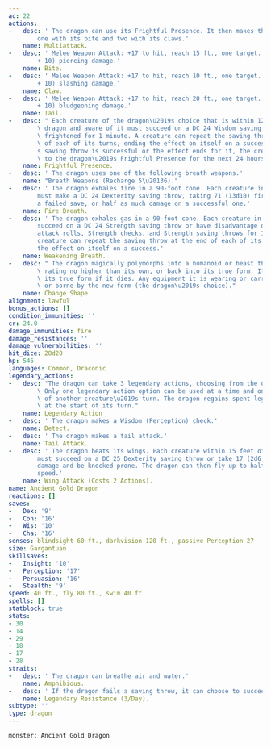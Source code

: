 ```yaml
---
ac: 22
actions:
-   desc: ' The dragon can use its Frightful Presence. It then makes three attacks:
        one with its bite and two with its claws.'
    name: Multiattack.
-   desc: ' Melee Weapon Attack: +17 to hit, reach 15 ft., one target. Hit: 21 (2d10
        + 10) piercing damage.'
    name: Bite.
-   desc: ' Melee Weapon Attack: +17 to hit, reach 10 ft., one target. Hit: 17 (2d6
        + 10) slashing damage.'
    name: Claw.
-   desc: ' Melee Weapon Attack: +17 to hit, reach 20 ft., one target. Hit: 19 (2d8
        + 10) bludgeoning damage.'
    name: Tail.
-   desc: " Each creature of the dragon\u2019s choice that is within 120 feet of the\
        \ dragon and aware of it must succeed on a DC 24 Wisdom saving throw or become\
        \ frightened for 1 minute. A creature can repeat the saving throw at the end\
        \ of each of its turns, ending the effect on itself on a success. If a creature\u2019\
        s saving throw is successful or the effect ends for it, the creature is immune\
        \ to the dragon\u2019s Frightful Presence for the next 24 hours."
    name: Frightful Presence.
-   desc: ' The dragon uses one of the following breath weapons.'
    name: "Breath Weapons (Recharge 5\u20136)."
-   desc: ' The dragon exhales fire in a 90-foot cone. Each creature in that area
        must make a DC 24 Dexterity saving throw, taking 71 (13d10) fire damage on
        a failed save, or half as much damage on a successful one.'
    name: Fire Breath.
-   desc: ' The dragon exhales gas in a 90-foot cone. Each creature in that area must
        succeed on a DC 24 Strength saving throw or have disadvantage on Strength-based
        attack rolls, Strength checks, and Strength saving throws for 1 minute. A
        creature can repeat the saving throw at the end of each of its turns, ending
        the effect on itself on a success.'
    name: Weakening Breath.
-   desc: " The dragon magically polymorphs into a humanoid or beast that has a challenge\
        \ rating no higher than its own, or back into its true form. It reverts to\
        \ its true form if it dies. Any equipment it is wearing or carrying is absorbed\
        \ or borne by the new form (the dragon\u2019s choice)."
    name: Change Shape.
alignment: lawful
bonus_actions: []
condition_immunities: ''
cr: 24.0
damage_immunities: fire
damage_resistances: ''
damage_vulnerabilities: ''
hit_dice: 28d20
hp: 546
languages: Common, Draconic
legendary_actions:
-   desc: "The dragon can take 3 legendary actions, choosing from the options below.\
        \ Only one legendary action option can be used at a time and only at the end\
        \ of another creature\u2019s turn. The dragon regains spent legendary actions\
        \ at the start of its turn."
    name: Legendary Action
-   desc: ' The dragon makes a Wisdom (Perception) check.'
    name: Detect.
-   desc: ' The dragon makes a tail attack.'
    name: Tail Attack.
-   desc: ' The dragon beats its wings. Each creature within 15 feet of the dragon
        must succeed on a DC 25 Dexterity saving throw or take 17 (2d6 + 10) bludgeoning
        damage and be knocked prone. The dragon can then fly up to half its flying
        speed.'
    name: Wing Attack (Costs 2 Actions).
name: Ancient Gold Dragon
reactions: []
saves:
-   Dex: '9'
-   Con: '16'
-   Wis: '10'
-   Cha: '16'
senses: blindsight 60 ft., darkvision 120 ft., passive Perception 27
size: Gargantuan
skillsaves:
-   Insight: '10'
-   Perception: '17'
-   Persuasion: '16'
-   Stealth: '9'
speed: 40 ft., fly 80 ft., swim 40 ft.
spells: []
statblock: true
stats:
- 30
- 14
- 29
- 18
- 17
- 28
straits:
-   desc: ' The dragon can breathe air and water.'
    name: Amphibious.
-   desc: ' If the dragon fails a saving throw, it can choose to succeed instead.'
    name: Legendary Resistance (3/Day).
subtype: ''
type: dragon
---
```

```statblock
monster: Ancient Gold Dragon
```